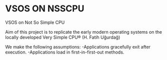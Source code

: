 # VSOS ON NSSCPU
VSOS on Not So Simple CPU

Aim of this project is to replicate the early modern operating systems on the locally developed Very Simple CPU® (H. Fatih Uğurdağ)

We make the following assumptions:
 -Applications gracefully exit after execution.
 -Applications load in first-in-first-out methods.
 
